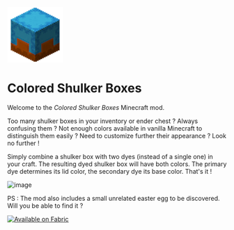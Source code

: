 ![Icon](./src/main/resources/assets/icon.png)
# Colored Shulker Boxes
Welcome to the *Colored Shulker Boxes* Minecraft mod.

Too many shulker boxes in your inventory or ender chest ? Always confusing them ? Not enough colors available in vanilla Minecraft to distinguish them easily ? Need to customize further their appearance ? Look no further !

Simply combine a shulker box with two dyes (instead of a single one) in your craft. The resulting dyed shulker box will have both colors. The primary dye determines its lid color, the secondary dye its base color. That's it !

![image](https://github.com/fabien-gigante/colored-shulker-boxes/assets/21187022/e01c3e11-a4e7-4c6a-8185-50ae1f014602)

PS : The mod also includes a small unrelated easter egg to be discovered. Will you be able to find it ?

<a href="https://fabricmc.net/"><img src="https://camo.githubusercontent.com/607921ac1756cf04710d06279fbf9f934b3b3f6435ac29d408a12bf4c2015b1b/68747470733a2f2f63646e2e6a7364656c6976722e6e65742f6e706d2f40696e746572677261762f646576696e732d62616467657340332f6173736574732f636f7a792f737570706f727465642f6661627269635f3634682e706e67" alt="Available on Fabric" width="200"></a>           
